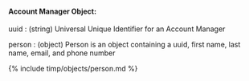 #### Account Manager Object:

uuid
: (string) Universal Unique Identifier for an Account Manager

person
: (object) Person is an object containing a uuid, first name, last name, email, and phone number

{% include timp/objects/person.md %}

<!-- task-github-127
job_title
: (string) Job title of the contact.
-->